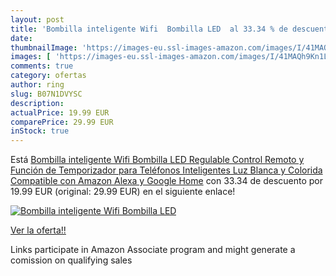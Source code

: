 ```yaml
---
layout: post
title: 'Bombilla inteligente Wifi  Bombilla LED  al 33.34 % de descuento'
date: 
thumbnailImage: 'https://images-eu.ssl-images-amazon.com/images/I/41MAQh9Kn1L._SL200_.jpg'
images: [ 'https://images-eu.ssl-images-amazon.com/images/I/41MAQh9Kn1L._SL200_.jpg' ]
comments: true
category: ofertas
author: ring
slug: B07N1DVYSC
description:
actualPrice: 19.99 EUR
comparePrice: 29.99 EUR
inStock: true
---
```


Está [Bombilla inteligente Wifi  Bombilla LED Regulable  Control Remoto y Función de Temporizador para Teléfonos Inteligentes  Luz Blanca y Colorida  Compatible con Amazon Alexa y Google Home](https://www.amazon.es/dp/B07N1DVYSC/?tag=tolees-21) con 33.34 de descuento por 19.99 EUR (original: 29.99 EUR) en el siguiente enlace!

[![Bombilla inteligente Wifi  Bombilla LED ](https://images-eu.ssl-images-amazon.com/images/I/41MAQh9Kn1L._SL200_.jpg)](https://www.amazon.es/dp/B07N1DVYSC/?tag=tolees-21)

[Ver la oferta!!](https://www.amazon.es/dp/B07N1DVYSC/?tag=tolees-21)

Links participate in Amazon Associate program and might generate a comission on qualifying sales


